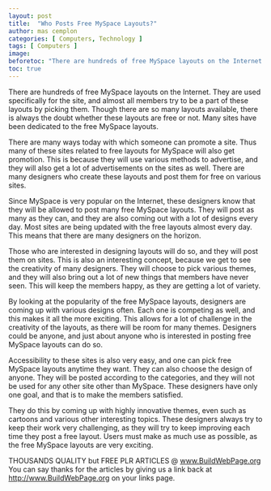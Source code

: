 ```yaml
---
layout: post
title:  "Who Posts Free MySpace Layouts?"
author: mas cemplon
categories: [ Computers, Technology ]
tags: [ Computers ]
image: 
beforetoc: "There are hundreds of free MySpace layouts on the Internet. They are used specifically for the site, and almost all members try to be a part of these layouts by picking them.."
toc: true
---
```






There are hundreds of free MySpace layouts on the Internet. They are used specifically for the site, and almost all members try to be a part of these layouts by picking them. Though there are so many layouts available, there is always the doubt whether these layouts are free or not. Many sites have been dedicated to the free MySpace layouts.

There are many ways today with which someone can promote a site. Thus many of these sites related to free layouts for MySpace will also get promotion. This is because they will use various methods to advertise, and they will also get a lot of advertisements on the sites as well. There are many designers who create these layouts and post them for free on various sites.

Since MySpace is very popular on the Internet, these designers know that they will be allowed to post many free MySpace layouts. They will post as many as they can, and they are also coming out with a lot of designs every day. Most sites are being updated with the free layouts almost every day. This means that there are many designers on the horizon.

Those who are interested in designing layouts will do so, and they will post them on sites. This is also an interesting concept, because we get to see the creativity of many designers. They will choose to pick various themes, and they will also bring out a lot of new things that members have never seen. This will keep the members happy, as they are getting a lot of variety.

By looking at the popularity of the free MySpace layouts, designers are coming up with various designs often. Each one is competing as well, and this makes it all the more exciting. This allows for a lot of challenge in the creativity of the layouts, as there will be room for many themes. Designers could be anyone, and just about anyone who is interested in posting free MySpace layouts can do so.

Accessibility to these sites is also very easy, and one can pick free MySpace layouts anytime they want. They can also choose the design of anyone. They will be posted according to the categories, and they will not be used for any other site other than MySpace. These designers have only one goal, and that is to make the members satisfied.

They do this by coming up with highly innovative themes, even such as cartoons and various other interesting topics. These designers always try to keep their work very challenging, as they will try to keep improving each time they post a free layout. Users must make as much use as possible, as the free MySpace layouts are very exciting.


THOUSANDS QUALITY but FREE PLR ARTICLES @ www.BuildWebPage.org
You can say thanks for the articles by giving us a link back at http://www.BuildWebPage.org on your links page.
